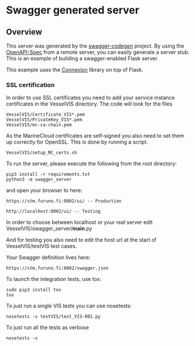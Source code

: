 # Swagger generated server

## Overview
This server was generated by the [swagger-codegen](https://github.com/swagger-api/swagger-codegen) project. By using the
[OpenAPI-Spec](https://github.com/swagger-api/swagger-core/wiki) from a remote server, you can easily generate a server stub.  This
is an example of building a swagger-enabled Flask server.

This example uses the [Connexion](https://github.com/zalando/connexion) library on top of Flask.

### SSL certification

In order to use SSL certificates you need to add your service instance certificates in the VesselVIS directory.  The code will look for the files
```
VesselVIS/Certificate_VIS*.pem
VesselVIS/PrivateKey_VIS*.pem
VesselVIS/mc-ca-chain.pem
```

As the MarineCloud certificates are self-signed you also need to set them up correctly for OpenSSL. This is done by running a script.
```
VesselVIS/setup_MC_certs.sh
```

To run the server, please execute the following from the root directory:

```
pip3 install -r requirements.txt
python3 -m swagger_server
```

and open your browser to here:

```
https://stm.furuno.fi:8002/ui/ -- Production

http://localhost:8002/ui/ -- Testing
```

In order to choose between localhost or your real server edit VesselVIS/swagger_server/__main__.py

And for testing you also need to edit the host url at the start of VesselVIS/testVIS test cases.

Your Swagger definition lives here:

```
https://stm.furuno.fi:8002/swagger.json
```

To launch the integration tests, use tox:
```
sudo pip3 install tox
tox
```

To just run a single VIS tests you can use nosetests:
```
nosetests -v testVIS/test_VIS-001.py
```

To just run all the tests as verbose
```
nosetests -v
```
